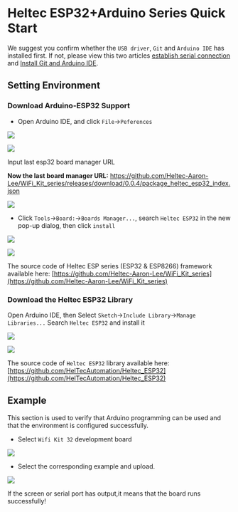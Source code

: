 # Heltec ESP32+Arduino Series Quick Start

We suggest you confirm whether the `USB driver`, `Git` and `Arduino IDE` has installed first. If not, please view this two articles [establish serial connection](https://heltec-automation-docs.readthedocs.io/en/latest/general/establish_serial_connection.html) and [Install Git and Arduino IDE](https://heltec-automation-docs.readthedocs.io/en/latest/general/how_to_install_git_and_arduino.html).

## Setting Environment

### Download Arduino-ESP32 Support

- Open Arduino IDE, and click `File`->`Peferences`

![](img/quick_start/01.png)

![](img/quick_start/02.png)

Input last esp32 board manager URL

**Now the last board manager URL:** https://github.com/Heltec-Aaron-Lee/WiFi_Kit_series/releases/download/0.0.4/package_heltec_esp32_index.json

![](img/quick_start/03.png)

- Click `Tools`->`Board:`->`Boards Manager...`, search `Heltec ESP32` in the new pop-up dialog, then click `install`

![](img/quick_start/04.png)

![](img/quick_start/05.png)

The source code of Heltec ESP series (ESP32 & ESP8266) framework available here: [https://github.com/Heltec-Aaron-Lee/WiFi_Kit_series](https://github.com/Heltec-Aaron-Lee/WiFi_Kit_series)

### Download the Heltec ESP32 Library

Open Arduino IDE, then Select `Sketch`->`Include Library`->`Manage Libraries...`
Search `Heltec ESP32` and install it

![](img/quick_start/06.png)

![](img/quick_start/07.png)

The source code of `Heltec ESP32` library available here:[https://github.com/HelTecAutomation/Heltec_ESP32](https://github.com/HelTecAutomation/Heltec_ESP32)

## Example

This section is used to verify that Arduino programming can be used and that the environment is configured successfully.

- Select  `Wifi Kit 32`  development board

![](img/quick_start/08.png)

- Select the corresponding example and upload.

![](img/quick_start/09.png)

If the screen or serial port has output,it means that the board runs successfully!